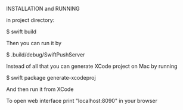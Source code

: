 INSTALLATION and RUNNING

in project directory:

$ swift build

Then you can run it by 

$ .build/debug/SwiftPushServer

Instead of all that you can generate XCode project on Mac by running

$ swift package generate-xcodeproj

And then run it from XCode

To open web interface print "localhost:8090" in your browser
